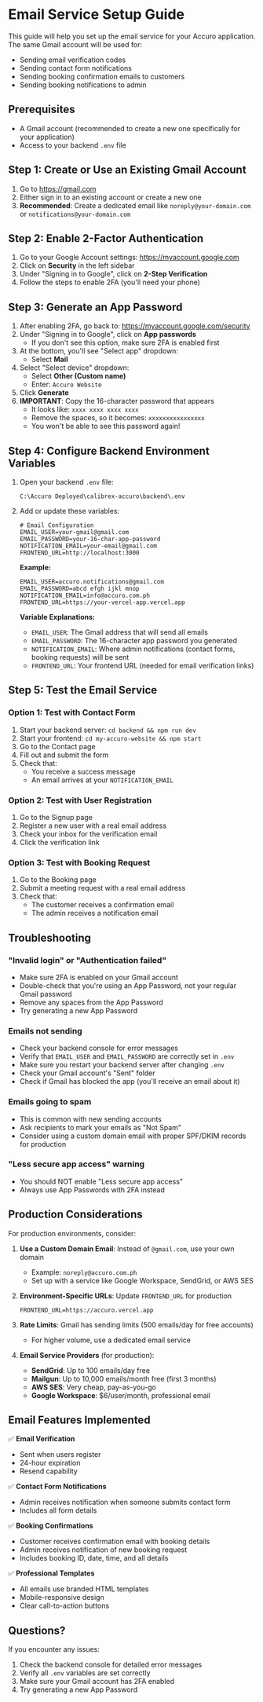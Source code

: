 # Email Service Setup Guide

This guide will help you set up the email service for your Accuro application. The same Gmail account will be used for:
- Sending email verification codes
- Sending contact form notifications
- Sending booking confirmation emails to customers
- Sending booking notifications to admin

## Prerequisites

- A Gmail account (recommended to create a new one specifically for your application)
- Access to your backend `.env` file

## Step 1: Create or Use an Existing Gmail Account

1. Go to https://gmail.com
2. Either sign in to an existing account or create a new one
3. **Recommended**: Create a dedicated email like `noreply@your-domain.com` or `notifications@your-domain.com`

## Step 2: Enable 2-Factor Authentication

1. Go to your Google Account settings: https://myaccount.google.com
2. Click on **Security** in the left sidebar
3. Under "Signing in to Google", click on **2-Step Verification**
4. Follow the steps to enable 2FA (you'll need your phone)

## Step 3: Generate an App Password

1. After enabling 2FA, go back to: https://myaccount.google.com/security
2. Under "Signing in to Google", click on **App passwords**
   - If you don't see this option, make sure 2FA is enabled first
3. At the bottom, you'll see "Select app" dropdown:
   - Select **Mail**
4. Select "Select device" dropdown:
   - Select **Other (Custom name)**
   - Enter: `Accuro Website`
5. Click **Generate**
6. **IMPORTANT**: Copy the 16-character password that appears
   - It looks like: `xxxx xxxx xxxx xxxx`
   - Remove the spaces, so it becomes: `xxxxxxxxxxxxxxxx`
   - You won't be able to see this password again!

## Step 4: Configure Backend Environment Variables

1. Open your backend `.env` file:
   ```
   C:\Accuro Deployed\calibrex-accuro\backend\.env
   ```

2. Add or update these variables:
   ```env
   # Email Configuration
   EMAIL_USER=your-gmail@gmail.com
   EMAIL_PASSWORD=your-16-char-app-password
   NOTIFICATION_EMAIL=your-email@gmail.com
   FRONTEND_URL=http://localhost:3000
   ```

   **Example:**
   ```env
   EMAIL_USER=accuro.notifications@gmail.com
   EMAIL_PASSWORD=abcd efgh ijkl mnop
   NOTIFICATION_EMAIL=info@accuro.com.ph
   FRONTEND_URL=https://your-vercel-app.vercel.app
   ```

   **Variable Explanations:**
   - `EMAIL_USER`: The Gmail address that will send all emails
   - `EMAIL_PASSWORD`: The 16-character app password you generated
   - `NOTIFICATION_EMAIL`: Where admin notifications (contact forms, booking requests) will be sent
   - `FRONTEND_URL`: Your frontend URL (needed for email verification links)

## Step 5: Test the Email Service

### Option 1: Test with Contact Form
1. Start your backend server: `cd backend && npm run dev`
2. Start your frontend: `cd my-accuro-website && npm start`
3. Go to the Contact page
4. Fill out and submit the form
5. Check that:
   - You receive a success message
   - An email arrives at your `NOTIFICATION_EMAIL`

### Option 2: Test with User Registration
1. Go to the Signup page
2. Register a new user with a real email address
3. Check your inbox for the verification email
4. Click the verification link

### Option 3: Test with Booking Request
1. Go to the Booking page
2. Submit a meeting request with a real email address
3. Check that:
   - The customer receives a confirmation email
   - The admin receives a notification email

## Troubleshooting

### "Invalid login" or "Authentication failed"
- Make sure 2FA is enabled on your Gmail account
- Double-check that you're using an App Password, not your regular Gmail password
- Remove any spaces from the App Password
- Try generating a new App Password

### Emails not sending
- Check your backend console for error messages
- Verify that `EMAIL_USER` and `EMAIL_PASSWORD` are correctly set in `.env`
- Make sure you restart your backend server after changing `.env`
- Check your Gmail account's "Sent" folder
- Check if Gmail has blocked the app (you'll receive an email about it)

### Emails going to spam
- This is common with new sending accounts
- Ask recipients to mark your emails as "Not Spam"
- Consider using a custom domain email with proper SPF/DKIM records for production

### "Less secure app access" warning
- You should NOT enable "Less secure app access"
- Always use App Passwords with 2FA instead

## Production Considerations

For production environments, consider:

1. **Use a Custom Domain Email**: Instead of `@gmail.com`, use your own domain
   - Example: `noreply@accuro.com.ph`
   - Set up with a service like Google Workspace, SendGrid, or AWS SES

2. **Environment-Specific URLs**: Update `FRONTEND_URL` for production
   ```env
   FRONTEND_URL=https://accuro.vercel.app
   ```

3. **Rate Limits**: Gmail has sending limits (500 emails/day for free accounts)
   - For higher volume, use a dedicated email service

4. **Email Service Providers** (for production):
   - **SendGrid**: Up to 100 emails/day free
   - **Mailgun**: Up to 10,000 emails/month free (first 3 months)
   - **AWS SES**: Very cheap, pay-as-you-go
   - **Google Workspace**: $6/user/month, professional email

## Email Features Implemented

✅ **Email Verification**
- Sent when users register
- 24-hour expiration
- Resend capability

✅ **Contact Form Notifications**
- Admin receives notification when someone submits contact form
- Includes all form details

✅ **Booking Confirmations**
- Customer receives confirmation email with booking details
- Admin receives notification of new booking request
- Includes booking ID, date, time, and all details

✅ **Professional Templates**
- All emails use branded HTML templates
- Mobile-responsive design
- Clear call-to-action buttons

## Questions?

If you encounter any issues:
1. Check the backend console for detailed error messages
2. Verify all `.env` variables are set correctly
3. Make sure your Gmail account has 2FA enabled
4. Try generating a new App Password

